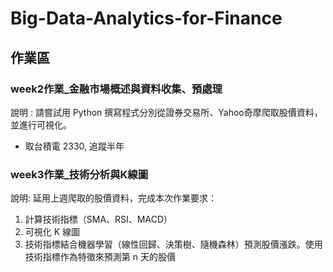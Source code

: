 # Big-Data-Analytics-for-Finance
## 作業區
### week2作業_金融市場概述與資料收集、預處理
說明 :
請嘗試用 Python 撰寫程式分別從證券交易所、Yahoo奇摩爬取股價資料，並進行可視化。

* 取台積電 2330, 追蹤半年

### week3作業_技術分析與K線圖
說明:
延用上週爬取的股價資料，完成本次作業要求：
1. 計算技術指標（SMA、RSI、MACD）
2. 可視化 K 線圖
3. 技術指標結合機器學習（線性回歸、決策樹、隨機森林）預測股價漲跌。使用技術指標作為特徵來預測第 n 天的股價
